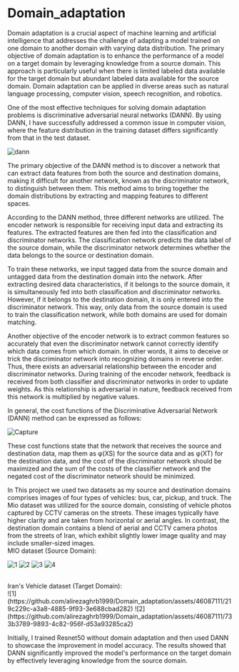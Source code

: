 # Domain_adaptation
Domain adaptation is a crucial aspect of machine learning and artificial intelligence that addresses the challenge of adapting a model trained on one domain to another domain with varying data distribution. The primary objective of domain adaptation is to enhance the performance of a model on a target domain by leveraging knowledge from a source domain. This approach is particularly useful when there is limited labeled data available for the target domain but abundant labeled data available for the source domain. Domain adaptation can be applied in diverse areas such as natural language processing, computer vision, speech recognition, and robotics.

One of the most effective techniques for solving domain adaptation problems is discriminative adversarial neural networks (DANN). By using DANN, I have successfully addressed a common issue in computer vision, where the feature distribution in the training dataset differs significantly from that in the test dataset. 

![dann](https://github.com/alirezaghrb1999/Domain_adaptation/assets/46087111/5af52cee-8f0a-452b-b985-7290c223940a?classes=caption "discriminative adversarial neural networks arcitecture")
<br>

The primary objective of the DANN method is to discover a network that can extract data features from both the source and destination domains, making it difficult for another network, known as the discriminator network, to distinguish between them. This method aims to bring together the domain distributions by extracting and mapping features to different spaces.

According to the DANN method, three different networks are utilized. The encoder network is responsible for receiving input data and extracting its features. The extracted features are then fed into the classification and discriminator networks. The classification network predicts the data label of the source domain, while the discriminator network determines whether the data belongs to the source or destination domain.

To train these networks, we input tagged data from the source domain and untagged data from the destination domain into the network. After extracting desired data characteristics, if it belongs to the source domain, it is simultaneously fed into both classification and discriminator networks. However, if it belongs to the destination domain, it is only entered into the discriminator network. This way, only data from the source domain is used to train the classification network, while both domains are used for domain matching.

Another objective of the encoder network is to extract common features so accurately that even the discriminator network cannot correctly identify which data comes from which domain. In other words, it aims to deceive or trick the discriminator network into recognizing domains in reverse order. Thus, there exists an adversarial relationship between the encoder and discriminator networks. During training of the encoder network, feedback is received from both classifier and discriminator networks in order to update weights. As this relationship is adversarial in nature, feedback received from this network is multiplied by negative values.

In general, the cost functions of the Discriminative Adversarial Network (DANN) method can be expressed as follows:

![Capture](https://github.com/alirezaghrb1999/Domain_adaptation/assets/46087111/09c62b59-76d9-4721-9019-b252aa580c45)

These cost functions state that the network that receives the source and destination data, map them as φ(XS) for the source data and as φ(XT) for the destination data, and the cost of the discriminator network should be maximized and the sum of the costs of the classifier network and the negated cost of the discriminator network should be minimized.

In This project we used two datasets as my source and destination domains comprises images of four types of vehicles: bus, car, pickup, and truck. The Mio dataset was utilized for the source domain, consisting of vehicle photos captured by CCTV cameras on the streets. These images typically have higher clarity and are taken from horizontal or aerial angles. In contrast, the destination domain contains a blend of aerial and CCTV camera photos from the streets of Iran, which exhibit slightly lower image quality and may include smaller-sized images.
<br>
MIO dataset (Source Domain):
<br>

![1](https://github.com/alirezaghrb1999/Domain_adaptation/assets/46087111/e78ab6ae-7293-4f6c-abd3-0de34cdb6585)
![2](https://github.com/alirezaghrb1999/Domain_adaptation/assets/46087111/f3ff01d7-23f3-42b5-b7ec-287d9d3a3104)
![3](https://github.com/alirezaghrb1999/Domain_adaptation/assets/46087111/28bbeb96-95fe-4e9a-a9e4-8a799975442c)
![4](https://github.com/alirezaghrb1999/Domain_adaptation/assets/46087111/a3626f27-3015-4dbc-a725-fdefc3d9deb4)

<br>
Iran's Vehicle dataset (Target Domain):
<br>
![1](https://github.com/alirezaghrb1999/Domain_adaptation/assets/46087111/219c229c-a3a8-4885-9f93-3e688cbad282)
![2](https://github.com/alirezaghrb1999/Domain_adaptation/assets/46087111/733b3789-9893-4c82-956f-d53a93285ca2)

Initially, I trained Resnet50 without domain adaptation and then used DANN to showcase the improvement in model accuracy. The results showed that DANN significantly improved the model's performance on the target domain by effectively leveraging knowledge from the source domain.

